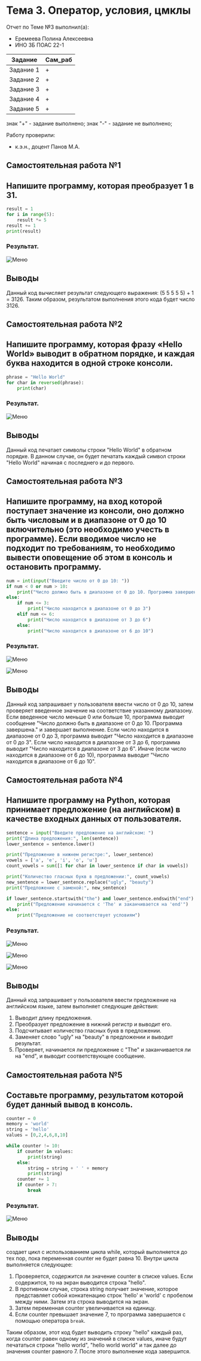 # Тема 3. Оператор, условия, цмклы
Отчет по Теме №3 выполнил(а):
- Еремеева Полина Алексеевна
- ИНО ЗБ ПОАС 22-1

| Задание | Сам_раб |
| ------ | ------ |
| Задание 1 |  + |
| Задание 2 | + |
| Задание 3 | + |
| Задание 4 | + |
| Задание 5 | + |

знак "+" - задание выполнено; знак "-" - задание не выполнено;

Работу проверили:
- к.э.н., доцент Панов М.А.

## Самостоятельная работа №1

## Напишите программу, которая преобразует 1 в 31.

```python
result = 1
for i in range(5):
    result *= 5
result += 1
print(result)
```
### Результат.

![Меню](https://github.com/PolinaEr22/Lab/blob/Тема3/pic/1.png)

## Выводы

Данный код  вычисляет результат следующего выражения: (5  5  5  5  5) + 1 = 3126. Таким образом, результатом выполнения этого кода будет число 3126.

## Самостоятельная работа №2

## Напишите программу, которая фразу «Hello World» выводит в обратном порядке, и каждая буква находится в одной строке консоли. 

```python
phrase = "Hello World"
for char in reversed(phrase):
    print(char)
```
### Результат.

![Меню](https://github.com/PolinaEr22/Lab/blob/Тема3/pic/2.png)

## Выводы

Данный код печатает символы строки "Hello World" в обратном порядке. В данном случае, он будет печатать каждый символ строки "Hello World" начиная с последнего и до первого.

## Самостоятельная работа №3

## Напишите программу, на вход которой поступает значение из консоли, оно должно быть числовым и в диапазоне от 0 до 10 включительно (это необходимо учесть в программе). Если вводимое число не подходит по требованиям, то необходимо вывести оповещение об этом в консоль и остановить программу. 

```python
num = int(input("Введите число от 0 до 10: "))
if num < 0 or num > 10:
    print("Число должно быть в диапазоне от 0 до 10. Программа завершена.")
else:
    if num <= 3:
        print("Число находится в диапазоне от 0 до 3")
    elif num <= 6:
        print("Число находится в диапазоне от 3 до 6")
    else:
        print("Число находится в диапазоне от 6 до 10")
```
### Результат.

![Меню](https://github.com/PolinaEr22/Lab/blob/Тема3/pic/3.png)

![Меню](https://github.com/PolinaEr22/Lab/blob/Тема3/pic/3.1.png)

## Выводы

Данный код  запрашивает у пользователя ввести число от 0 до 10, затем проверяет введенное значение на соответствие указанному диапазону. Если введенное число меньше 0 или больше 10, программа выводит сообщение "Число должно быть в диапазоне от 0 до 10. Программа завершена." и завершает выполнение. Если число находится в диапазоне от 0 до 3, программа выводит "Число находится в диапазоне от 0 до 3". Если число находится в диапазоне от 3 до 6, программа выводит "Число находится в диапазоне от 3 до 6". Иначе (если число находится в диапазоне от 6 до 10), программа выводит "Число находится в диапазоне от 6 до 10".

## Самостоятельная работа №4

## Напишите программу на Python, которая принимает предложение (на английском) в качестве входных данных от пользователя.

```python
sentence = input("Введите предложение на английском: ")
print("Длина предложения:", len(sentence))
lower_sentence = sentence.lower()

print("Предложение в нижнем регистре:", lower_sentence)
vowels = ['a', 'e', 'i', 'o', 'u']
count_vowels = sum([1 for char in lower_sentence if char in vowels])

print("Количество гласных букв в предложении:", count_vowels)
new_sentence = lower_sentence.replace("ugly", "beauty")
print("Предложение с заменой:", new_sentence)

if lower_sentence.startswith("the") and lower_sentence.endswith("end"):
    print("Предложение начинается с 'The' и заканчивается на 'end'")
else:
    print("Предложение не соответствует условиям")
```
### Результат.

![Меню](https://github.com/PolinaEr22/Lab/blob/Тема3/pic/4.png)

![Меню](https://github.com/PolinaEr22/Lab/blob/Тема3/pic/4.1.png)

![Меню](https://github.com/PolinaEr22/Lab/blob/Тема3/pic/4.2.png)

## Выводы

Данный код запрашивает у пользователя ввести предложение на английском языке, затем выполняет следующие действия:

1. Выводит длину предложения.
2. Преобразует предложение в нижний регистр и выводит его.
3. Подсчитывает количество гласных букв в предложении.
4. Заменяет слово "ugly" на "beauty" в предложении и выводит результат.
5. Проверяет, начинается ли предложение с "The" и заканчивается ли на "end", и выводит соответствующее сообщение.


## Самостоятельная работа №5

## Составьте программу, результатом которой будет данный вывод в консоль.

```python
counter = 0
memory = 'world'
string = 'hello'
values = [0,2,4,6,8,10]

while counter != 10:
    if counter in values:
        print(string)
    else:
        string = string + ' ' + memory
        print(string)
    counter += 1
    if counter > 7:
        break
```
### Результат.

![Меню](https://github.com/PolinaEr22/Lab/blob/Тема3/pic/5.png)

## Выводы

создает цикл с использованием цикла while, который выполняется до тех пор, пока переменная counter не будет равна 10. Внутри цикла выполняется следующее:

1. Проверяется, содержится ли значение counter в списке values. Если содержится, то на экран выводится строка "hello".
2. В противном случае, строка string получает значение, которое представляет собой конкатенацию строк 'hello' и 'world' с пробелом между ними. Затем эта строка выводится на экран.
3. Затем переменная counter увеличивается на единицу.
4. Если counter превышает значение 7, то программа завершается с помощью оператора `break`.

Таким образом, этот код будет выводить строку "hello" каждый раз, когда counter равен одному из значений в списке values, иначе будут печататься строки "hello world", "hello world world" и так далее до значения counter равного 7. После этого выполнение кода завершится.
